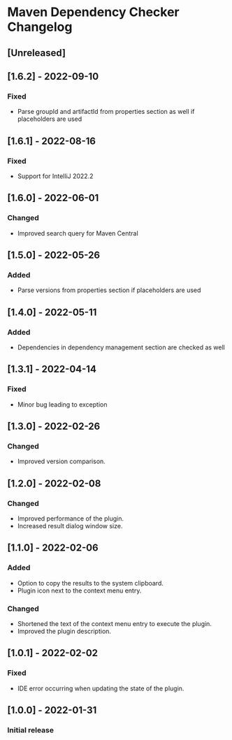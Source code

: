 <!-- Keep a Changelog guide -> https://keepachangelog.com -->

# Maven Dependency Checker Changelog

## [Unreleased]

## [1.6.2] - 2022-09-10
### Fixed
- Parse groupId and artifactId from properties section as well if placeholders are used

## [1.6.1] - 2022-08-16
### Fixed
- Support for IntelliJ 2022.2

## [1.6.0] - 2022-06-01
### Changed
- Improved search query for Maven Central

## [1.5.0] - 2022-05-26
### Added
- Parse versions from properties section if placeholders are used

## [1.4.0] - 2022-05-11
### Added
- Dependencies in dependency management section are checked as well

## [1.3.1] - 2022-04-14
### Fixed
- Minor bug leading to exception

## [1.3.0] - 2022-02-26
### Changed
- Improved version comparison.

## [1.2.0] - 2022-02-08
### Changed
- Improved performance of the plugin.
- Increased result dialog window size.

## [1.1.0] - 2022-02-06
### Added
- Option to copy the results to the system clipboard.
- Plugin icon next to the context menu entry.
### Changed
- Shortened the text of the context menu entry to execute the plugin.
- Improved the plugin description.

## [1.0.1] - 2022-02-02
### Fixed
- IDE error occurring when updating the state of the plugin.

## [1.0.0] - 2022-01-31
### Initial release